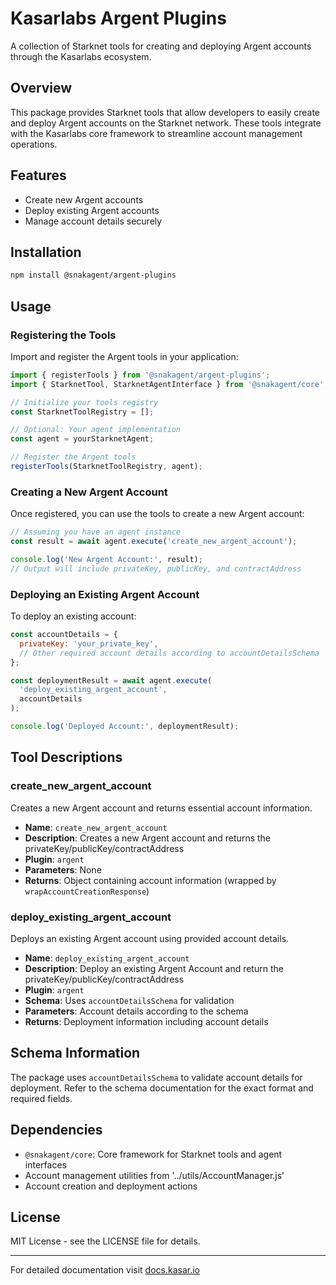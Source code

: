 # Kasarlabs Argent Plugins

A collection of Starknet tools for creating and deploying Argent accounts through the Kasarlabs ecosystem.

## Overview

This package provides Starknet tools that allow developers to easily create and deploy Argent accounts on the Starknet network. These tools integrate with the Kasarlabs core framework to streamline account management operations.

## Features

- Create new Argent accounts
- Deploy existing Argent accounts
- Manage account details securely

## Installation

```bash
npm install @snakagent/argent-plugins
```

## Usage

### Registering the Tools

Import and register the Argent tools in your application:

```javascript
import { registerTools } from '@snakagent/argent-plugins';
import { StarknetTool, StarknetAgentInterface } from '@snakagent/core';

// Initialize your tools registry
const StarknetToolRegistry = [];

// Optional: Your agent implementation
const agent = yourStarknetAgent;

// Register the Argent tools
registerTools(StarknetToolRegistry, agent);
```

### Creating a New Argent Account

Once registered, you can use the tools to create a new Argent account:

```javascript
// Assuming you have an agent instance
const result = await agent.execute('create_new_argent_account');

console.log('New Argent Account:', result);
// Output will include privateKey, publicKey, and contractAddress
```

### Deploying an Existing Argent Account

To deploy an existing account:

```javascript
const accountDetails = {
  privateKey: 'your_private_key',
  // Other required account details according to accountDetailsSchema
};

const deploymentResult = await agent.execute(
  'deploy_existing_argent_account',
  accountDetails
);

console.log('Deployed Account:', deploymentResult);
```

## Tool Descriptions

### create_new_argent_account

Creates a new Argent account and returns essential account information.

- **Name**: `create_new_argent_account`
- **Description**: Creates a new Argent account and returns the privateKey/publicKey/contractAddress
- **Plugin**: `argent`
- **Parameters**: None
- **Returns**: Object containing account information (wrapped by `wrapAccountCreationResponse`)

### deploy_existing_argent_account

Deploys an existing Argent account using provided account details.

- **Name**: `deploy_existing_argent_account`
- **Description**: Deploy an existing Argent Account and return the privateKey/publicKey/contractAddress
- **Plugin**: `argent`
- **Schema**: Uses `accountDetailsSchema` for validation
- **Parameters**: Account details according to the schema
- **Returns**: Deployment information including account details

## Schema Information

The package uses `accountDetailsSchema` to validate account details for deployment. Refer to the schema documentation for the exact format and required fields.

## Dependencies

- `@snakagent/core`: Core framework for Starknet tools and agent interfaces
- Account management utilities from '../utils/AccountManager.js'
- Account creation and deployment actions

## License

MIT License - see the LICENSE file for details.

---

For detailed documentation visit [docs.kasar.io](https://docs.kasar.io)
